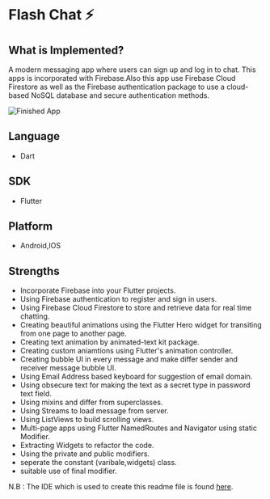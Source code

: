 # Flash Chat ⚡️

## What is Implemented?


A modern messaging app where users can sign up and log in to chat. This apps is incorporated with Firebase.Also this app use Firebase Cloud Firestore as well as the Firebase authentication package to use a cloud-based NoSQL database and secure authentication methods.

![Finished App](https://github.com/Shawon-Lodh/Bitcoin-Exchange/blob/main/bitcoin.gif)

## Language
- Dart
## SDK
- Flutter
## Platform
- Android,IOS

## Strengths
- Incorporate Firebase into your Flutter projects.
- Using Firebase authentication to register and sign in users.
- Using Firebase Cloud Firestore to store and retrieve data for real time chatting.
- Creating beautiful animations using the Flutter Hero widget for transiting from one page to another page.
- Creating text animation by animated-text kit package.
- Creating custom aniamtions using Flutter's animation controller.
- Creating bubble UI in every message and make differ sender and receiver message bubble UI.
- Using Email Address based keyboard for suggestion of email domain.
- Using obsecure text for making the text as a secret type in password text field.
- Using mixins and differ from superclasses. 
- Using Streams to load message from server.
- Using ListViews to build scrolling views.
- Multi-page apps using Flutter NamedRoutes and Navigator using static Modifier.
- Extracting Widgets to refactor the code.
- Using the private and public modifiers.
- seperate the constant (varibale,widgets) class.
- suitable use of final modifier.

N.B : The IDE which is used to create this readme file is found [here](https://dillinger.io/).